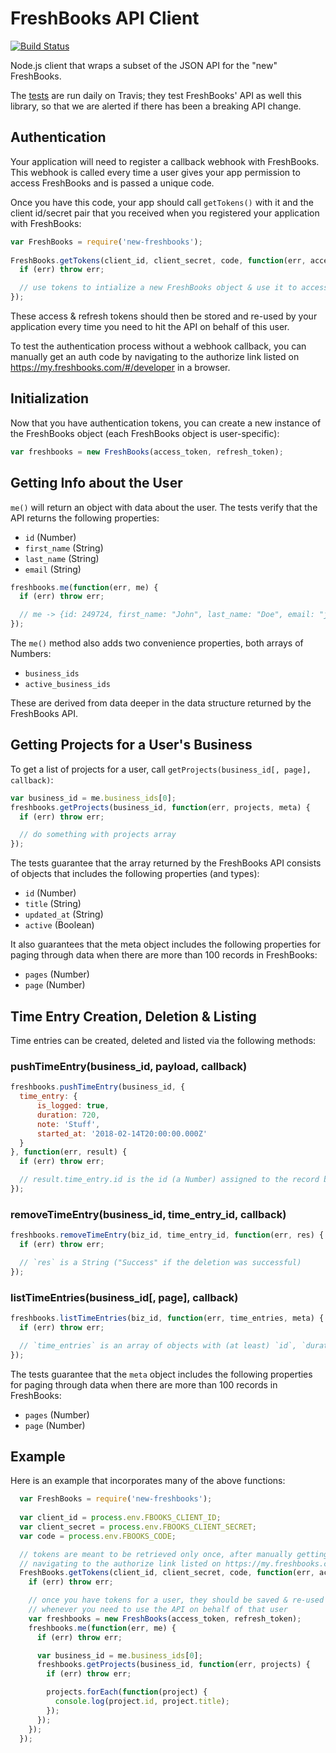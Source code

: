 # FreshBooks API Client

[![Build Status](https://travis-ci.org/CSNW/node-new-freshbooks.svg?branch=master)](https://travis-ci.org/CSNW/node-new-freshbooks)

Node.js client that wraps a subset of the JSON API for the "new" FreshBooks.

The [tests](https://travis-ci.org/CSNW/node-new-freshbooks) are run daily on Travis; they test FreshBooks' API as well this library, so that we are alerted if there has been a breaking API change.

## Authentication

Your application will need to register a callback webhook with FreshBooks. This webhook is called every time a user gives your app permission to access FreshBooks and is passed a unique code.

Once you have this code, your app should call `getTokens()` with it and the client id/secret pair that you received when you registered your application with FreshBooks:

```javascript
var FreshBooks = require('new-freshbooks');
  
FreshBooks.getTokens(client_id, client_secret, code, function(err, access_token, refresh_token) {
  if (err) throw err;

  // use tokens to intialize a new FreshBooks object & use it to access the API
});
``` 

These access & refresh tokens should then be stored and re-used by your application every time you need to hit the API on behalf of this user.

To test the authentication process without a webhook callback, you can manually get an auth code by navigating to the authorize link listed on https://my.freshbooks.com/#/developer in a browser.

## Initialization

Now that you have authentication tokens, you can create a new instance of the FreshBooks object (each FreshBooks object is user-specific):

```javascript
var freshbooks = new FreshBooks(access_token, refresh_token);
```

## Getting Info about the User

`me()` will return an object with data about the user. The tests verify that the API returns the following properties:

* `id` (Number)
* `first_name` (String)
* `last_name` (String)
* `email` (String)

```javascript
freshbooks.me(function(err, me) {
  if (err) throw err;

  // me -> {id: 249724, first_name: "John", last_name: "Doe", email: "john@company.com"}
});
```

The `me()` method also adds two convenience properties, both arrays of Numbers:

* `business_ids`
* `active_business_ids`

These are derived from data deeper in the data structure returned by the FreshBooks API.

## Getting Projects for a User's Business

To get a list of projects for a user, call `getProjects(business_id[, page], callback)`:

```javascript
var business_id = me.business_ids[0];
freshbooks.getProjects(business_id, function(err, projects, meta) {
  if (err) throw err;

  // do something with projects array
});
```

The tests guarantee that the array returned by the FreshBooks API consists of objects that includes the following properties (and types):

* `id` (Number)
* `title` (String)
* `updated_at` (String)
* `active` (Boolean)

It also guarantees that the meta object includes the following properties for paging through data when there are more than 100 records in FreshBooks:

* `pages` (Number)
* `page` (Number)

## Time Entry Creation, Deletion & Listing

Time entries can be created, deleted and listed via the following methods:

### pushTimeEntry(business_id, payload, callback)

```javascript
freshbooks.pushTimeEntry(business_id, {
  time_entry: {
      is_logged: true,
      duration: 720,
      note: 'Stuff',
      started_at: '2018-02-14T20:00:00.000Z'
  }
}, function(err, result) {
  if (err) throw err;

  // result.time_entry.id is the id (a Number) assigned to the record by FreshBooks
});
```

### removeTimeEntry(business_id, time_entry_id, callback)

```javascript
freshbooks.removeTimeEntry(biz_id, time_entry_id, function(err, res) {
  if (err) throw err;

  // `res` is a String ("Success" if the deletion was successful)
});
```

### listTimeEntries(business_id[, page], callback)

```javascript
freshbooks.listTimeEntries(biz_id, function(err, time_entries, meta) {
  if (err) throw err;

  // `time_entries` is an array of objects with (at least) `id`, `duration` & `started_at` properties
});
```

The tests guarantee that the `meta` object includes the following properties for paging through data when there are more than 100 records in FreshBooks:

* `pages` (Number)
* `page` (Number)

## Example

Here is an example that incorporates many of the above functions:

```javascript
  var FreshBooks = require('new-freshbooks');
  
  var client_id = process.env.FBOOKS_CLIENT_ID;
  var client_secret = process.env.FBOOKS_CLIENT_SECRET;
  var code = process.env.FBOOKS_CODE;

  // tokens are meant to be retrieved only once, after manually getting an auth code via
  // navigating to the authorize link listed on https://my.freshbooks.com/#/developer in a browser
  FreshBooks.getTokens(client_id, client_secret, code, function(err, access_token, refresh_token) {
    if (err) throw err;

    // once you have tokens for a user, they should be saved & re-used
    // whenever you need to use the API on behalf of that user
    var freshbooks = new FreshBooks(access_token, refresh_token);
    freshbooks.me(function(err, me) {
      if (err) throw err;

      var business_id = me.business_ids[0];
      freshbooks.getProjects(business_id, function(err, projects) {
        if (err) throw err;

        projects.forEach(function(project) {
          console.log(project.id, project.title);
        });
      });
    });
  });
```
